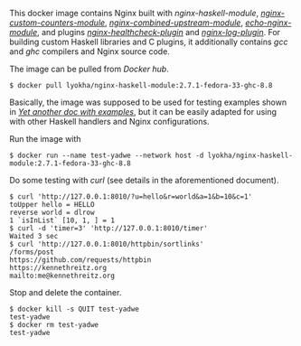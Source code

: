 This docker image contains Nginx built with *nginx-haskell-module*,
[*nginx-custom-counters-module*](https://github.com/lyokha/nginx-custom-counters-module),
[*nginx-combined-upstream-module*](https://github.com/lyokha/nginx-combined-upstreams-module),
[*echo-nginx-module*](https://github.com/openresty/echo-nginx-module), and
plugins [*nginx-healthcheck-plugin*](https://github.com/lyokha/nginx-healthcheck-plugin)
and [*nginx-log-plugin*](https://github.com/lyokha/nginx-log-plugin). For
building custom Haskell libraries and C plugins, it additionally contains *gcc*
and *ghc* compilers and Nginx source code.

The image can be pulled from *Docker hub*.

```ShellSession
$ docker pull lyokha/nginx-haskell-module:2.7.1-fedora-33-ghc-8.8
```

Basically, the image was supposed to be used for testing examples shown in
[*Yet another doc with
examples*](https://nginx-haskell-module.readthedocs.io/en/latest/yet-another-doc-with-examples/nginx-haskell-module-yadwe.html), but it can be easily adapted for using with other Haskell handlers
and Nginx configurations.

Run the image with

```ShellSession
$ docker run --name test-yadwe --network host -d lyokha/nginx-haskell-module:2.7.1-fedora-33-ghc-8.8
```

Do some testing with *curl* (see details in the aforementioned document).

```ShellSession
$ curl 'http://127.0.0.1:8010/?u=hello&r=world&a=1&b=10&c=1'
toUpper hello = HELLO
reverse world = dlrow
1 `isInList` [10, 1, ] = 1
$ curl -d 'timer=3' 'http://127.0.0.1:8010/timer'
Waited 3 sec
$ curl 'http://127.0.0.1:8010/httpbin/sortlinks'
/forms/post
https://github.com/requests/httpbin
https://kennethreitz.org
mailto:me@kennethreitz.org
```

Stop and delete the container.

```ShellSession
$ docker kill -s QUIT test-yadwe
test-yadwe
$ docker rm test-yadwe
test-yadwe
```

